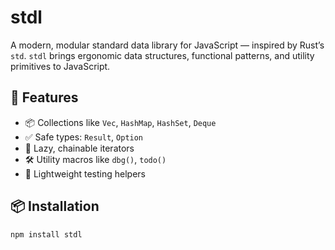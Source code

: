 # stdl

A modern, modular standard data library for JavaScript — inspired by Rust’s `std`. `stdl` brings ergonomic data structures, functional patterns, and utility primitives to JavaScript.

## 🚀 Features

- 📦 Collections like `Vec`, `HashMap`, `HashSet`, `Deque`
- ✅ Safe types: `Result`, `Option`
- 🔁 Lazy, chainable iterators
- 🛠️ Utility macros like `dbg()`, `todo()`
- 🧪 Lightweight testing helpers

## 📦 Installation

```bash
npm install stdl
````
